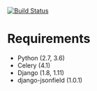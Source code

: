 [![Build Status](https://travis-ci.org/beproud/bpmailer.svg?branch=master)](https://travis-ci.org/beproud/bpmailer)

# Requirements

* Python (2.7, 3.6)
* Celery (4.1)
* Django (1.8, 1.11)
* django-jsonfield (1.0.1)

